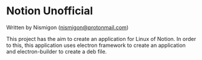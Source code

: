 # Notion Unofficial

Written by Nismigon (<nismigon@protonmail.com>)

This project has the aim to create an application for Linux of Notion. In order to this, this application uses electron framework to create an application and electron-builder to create a deb file.
